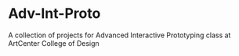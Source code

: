 # Adv-Int-Proto
A collection of projects for Advanced Interactive Prototyping class at ArtCenter College of Design
